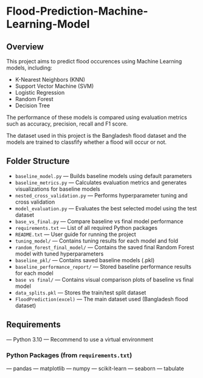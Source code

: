 # Flood-Prediction-Machine-Learning-Model

## Overview
This project aims to predict flood occurences using Machine Learning models, including: 
- K-Nearest Neighbors (KNN) 
- Support Vector Machine (SVM)  
- Logistic Regression 
- Random Forest 
- Decision Tree

The performance of these models is compared using evaluation metrics such as accuracy, precision, recall and F1 score.

The dataset used in this project is the  Bangladesh flood dataset and the models are trained to classfify whether a flood will occur or not.


## Folder Structure

- `baseline_model.py` — Builds baseline models using default parameters
- `baseline_metrics.py` — Calculates evaluation metrics and generates visualizations for baseline models
- `nested_cross_validation.py` — Performs hyperparameter tuning and cross validation
- `model_evaluation.py` — Evaluates the best selected model using the test dataset
- `base_vs_final.py` — Compare baseline vs final model performance
- `requirements.txt` — List of all required Python packages
- `README.txt` — User guide for running the project
- `tuning_model/` — Contains tuning results for each model and fold
- `random_forest_final_model/` — Contains the saved final Random Forest model with tuned hyperparameters
- `baseline_pkl/` — Contains saved baseline models (.pkl)
- `baseline_performance_report/` — Stored baseline performance results for each model
- `base vs final/` — Contains visual comparison plots of baseline vs final model
- `data_splits.pkl` — Stores the train/test split dataset
- `FloodPrediction(excel)` — The main dataset used (Bangladesh flood dataset)


## Requirements

— Python 3.10
— Recommend to use a virtual environment

### Python Packages (from `requirements.txt`)
— pandas
— matplotlib
— numpy
— scikit-learn
— seaborn
— tabulate


  
